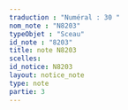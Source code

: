 ```yaml
---
traduction : "Numéral : 30 "
nom_note : "N8203"
typeObjet : "Sceau"
id_note : "8203"
title: note N8203
scelles: 
id_notice: N8203
layout: notice_note
type: note
partie: 3
---
```

